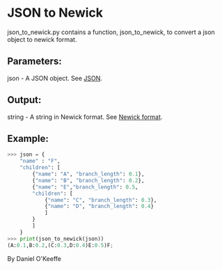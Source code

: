 
# JSON to Newick

json_to_newick.py contains a function, json_to_newick, to convert a json object to newick format.

Parameters:
-----------
json - A JSON object. See [JSON].

Output:
-------
string - A string in Newick format. See [Newick format](http://en.wikipedia.org/wiki/Newick_format).

Example:
--------

```python
>>> json = {
	"name" : "F",
	"children": [
		{"name": "A", "branch_length": 0.1},
		{"name": "B", "branch_length": 0.2},
		{"name": "E","branch_length": 0.5,
		"children": [
			{"name": "C", "branch_length": 0.3},
			{"name": "D", "branch_length": 0.4}
			]
		}
		]
	}
>>> print(json_to_newick(json))
(A:0.1,B:0.2,(C:0.3,D:0.4)E:0.5)F;
```

By Daniel O'Keeffe

[JSON]: http://en.wikipedia.org/wiki/JSON